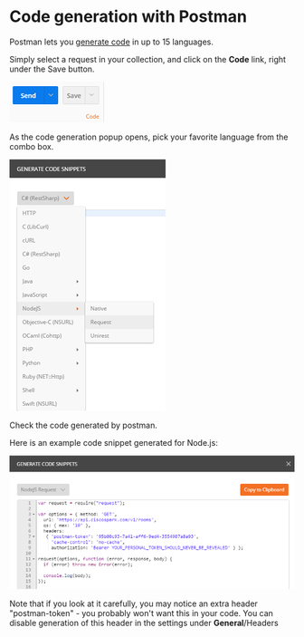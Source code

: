 # Code generation with Postman

Postman lets you [generate code](https://www.getpostman.com/docs/code_snippets) in up to 15 languages.

Simply select a request in your collection, and click on the **Code** link, right under the Save button.

![click on code link](img/generate-button.png)

As the code generation popup opens, pick your favorite language from the combo box.

![pick a language](img/generate-languages.png)

Check the code generated by postman.

Here is an example code snippet generated for Node.js:

![nodejs snippet example](img/generate-nodejs-request.png)

Note that if you look at it carefully, you may notice an extra header "postman-token" - you probably won't want this in your code.  You can disable generation of this header in the settings under **General**/Headers


